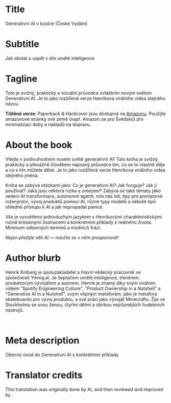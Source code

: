 # Title

Generativní AI v kostce (České Vydání)

# Subtitle

Jak obstát a uspět v éře umělé inteligence

# Tagline

<p>Toto je svižný, praktický a vizuální průvodce zvláštním novým světem Generativní AI. Je to jako rozšířená verze Henrikova virálního videa stejného názvu. </p><p> </p><p><strong>Tištěná verze: </strong>Paperback & Hardcover jsou dostupné na <a href="https://www.amazon.com/Generative-AI-Nutshell-Survive-Thrive/dp/B0DTK6ZVWX" target="_blank">Amazonu</a>. Použijte amazonové stránky své země (např. Amazon.se pro Švédsko) pro minimalizaci doby a nákladů na dopravu.</p>

# About the book

<p>Vítejte v podivuhodném novém světě generativní AI! Tato kniha je svižný, praktický a převážně člověkem napsaný průvodce tím, co se to vlastně děje a co s tím můžete dělat. Je to jako rozšířená verze Henrikova virálního videa stejného jména.</p><p> </p><p>Kniha se zabývá otázkami jako: Co je generativní AI? Jak funguje? Jak ji používat? Jaká jsou některá rizika a omezení? Zabývá se také tématy jako vedení AI transformace, autonomní agenti, role nás lidí, tipy pro promptové inženýrství, vývoj produktů pomocí AI, různé typy modelů a několik tipů ohledně přístupu k AI a jak nepropadat panice.</p><p> </p><p>Vše je vysvětleno jednoduchým jazykem s Henrikovými charakteristickými ručně kreslenými ilustracemi a konkrétními příklady z reálného života. Minimum odborných termínů a módních frází.</p><p> </p><p><em>Nejen přežijte věk AI — naučte se v něm prosperovat!</em></p>

# Author blurb

<p>Henrik Kniberg je spoluzakladatel a hlavní vědecký pracovník ve společnosti Ymnig.ai. Je šeptačem umělé inteligence, trenérem, produktovým vývojářem a autorem. Henrik je známý díky svým virálním videím "Spotify Engineering Culture", "Product Ownership in a Nutshell" a "Generative AI in a Nutshell", svým vtipným metaforám, jako je metafora skateboardu pro vývoj produktu, a své práci jako vývojář Minecraftu. Žije ve Stockholmu se svou ženou, čtyřmi dětmi a sbírkou nejrůznějších hudebních nástrojů.</p><p><br></p>

# Meta description

Obecný úvod do Generativní AI s konkrétními příklady

# Translator credits

This translation was originally done by AI, and then reviewed and improved by <insert your name here>.
